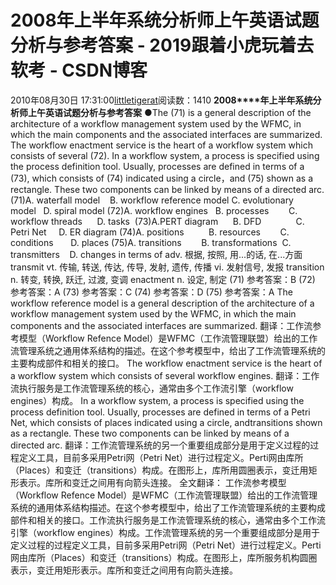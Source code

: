 # 2008年上半年系统分析师上午英语试题分析与参考答案 - 2019跟着小虎玩着去软考 - CSDN博客
2010年08月30日 17:31:00[littletigerat](https://me.csdn.net/littletigerat)阅读数：1410
**2008****年上半年系统分析师上午英语试题分析与参考答案**
●The (71) is a general description of the architecture of a workflow management system used by the WFMC, in which the main components and the associated interfaces are summarized. The workflow enactment service is the heart of a workflow system which consists of several (72). In a workflow system, a process is specified using the process definition tool. Usually, processes are defined in terms of a (73), which consists of (74) indicated using a circle，and (75) shown as a rectangle. These two components can be linked by means of a directed arc.
(71)A. waterfall model    B. workflow reference model C. evolutionary model   D. spiral model
(72)A. workflow engines   B. processes        C. workflow threads      D. tasks 
(73)A.PERT diagram      B. DFD              C. Petri Net     D. ER diagram
(74)A. positions          B. resources        C. conditions       D. places
(75)A. transitions        B. transformations  C. transmitters    D. changes
in terms of
adv.
根据, 按照, 用...的话, 在...方面
transmit
vt.
传输, 转送, 传达, 传导, 发射, 遗传, 传播
vi.
发射信号, 发报
transition
n.
转变, 转换, 跃迁, 过渡, 变调
enactment
n.
设定, 制定
(71)
参考答案：B
(72)
参考答案：A
(73)
参考答案：C
(74)
参考答案：D
(75)
参考答案：A
The workflow reference model is a general description of the architecture of a workflow management system used by the WFMC, in which the main components and the associated interfaces are summarized. 
翻译：工作流参考模型（Workflow Refence Model）是WFMC（工作流管理联盟）给出的工作流管理系统之通用体系结构的描述。在这个参考模型中，给出了工作流管理系统的主要构成部件和相关的接口。
The workflow enactment service is the heart of a workflow system which consists of several workflow engines. 
翻译：工作流执行服务是工作流管理系统的核心，通常由多个工作流引擎（workflow engines）构成。
In a workflow system, a process is specified using the process definition tool. Usually, processes are defined in terms of a Petri Net, which consists of places indicated using a circle, andtransitions shown as a rectangle. These two components can be linked by means of a directed arc.
翻译：工作流管理系统的另一个重要组成部分是用于定义过程的过程定义工具，目前多采用Petri网（Petri Net）进行过程定义。Perti网由库所（Places）和变迁（transitions）构成。在图形上，库所用圆圈表示，变迁用矩形表示。库所和变迁之间用有向箭头连接。
全文翻译：
工作流参考模型（Workflow Refence Model）是WFMC（工作流管理联盟）给出的工作流管理系统的通用体系结构描述。在这个参考模型中，给出了工作流管理系统的主要构成部件和相关的接口。工作流执行服务是工作流管理系统的核心，通常由多个工作流引擎（workflow engines）构成。工作流管理系统的另一个重要组成部分是用于定义过程的过程定义工具，目前多采用Petri网（Petri Net）进行过程定义。Perti网由库所（Places）和变迁（transitions）构成。在图形上，库所服务机构圆圈表示，变迁用矩形表示。库所和变迁之间用有向箭头连接。
